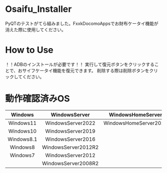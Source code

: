 # Osaifu_Installer
PyQTのテストがてら組みました。FxxkDocomoAppsでお財布ケータイ機能が消えた際に使用してください。

# How to Use
！！ADBのインストールが必要です！！
実行して復元ボタンをクリックすることで、おサイフケータイ機能を復元できます。
削除する際は削除ボタンをクリックしてください。

# 動作確認済みOS
|Windows       |WindowsServer      |WindowsHomeServer    |
|:------------:|:-----------------:|:-------------------:|
|Windows11     |WindowsServer2022  |WindowsHomeServer2011|
|Windows10     |WindowsServer2019  |                     |
|Windows8.1    |WindowsServer2016  |                     |
|Windows8      |WindowsServer2012R2|                     |
|Windows7      |WindowsServer2012  |                     |
|              |WindowsServer2008R2|                     |
